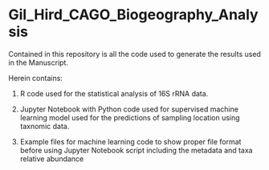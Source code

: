 # Gil_Hird_CAGO_Biogeography_Analysis
Contained in this repository is all the code used to generate the results used in the Manuscript.

Herein contains:
  
  1) R code used for the statistical analysis of 16S rRNA data. 
  
  2) Jupyter Notebook with Python code used for supervised machine learning model used for the predictions of sampling location using taxnomic data.
  
  3) Example files for machine learning code to show proper file format before using Jupyter Notebook script including the metadata and taxa relative abundance
